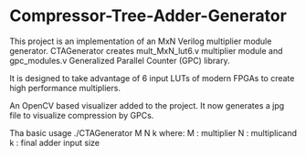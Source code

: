 # Compressor-Tree-Adder-Generator

This project is an implementation of an MxN Verilog multiplier module generator. CTAGenerator creates mult_MxN_lut6.v multiplier module and gpc_modules.v Generalized Parallel Counter (GPC) library.

It is designed to take advantage of 6 input LUTs of modern FPGAs to create high performance multipliers. 

An OpenCV based visualizer added to the project. It now generates a jpg file to visualize compression by GPCs.

Tha basic usage ./CTAGenerator M N k
where:
M : multiplier
N : multiplicand
k : final adder input size
